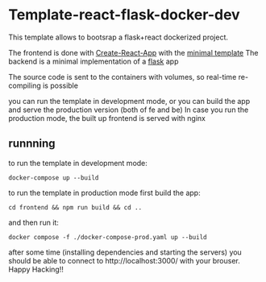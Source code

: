 # Template-react-flask-docker-dev
 
This template allows to bootsrap a flask+react dockerized project.

The frontend is done with [Create-React-App](https://create-react-app.dev/) with the [minimal template](https://www.npmjs.com/package/cra-template-minimal)
The backend is a minimal implementation of a [flask](https://flask.palletsprojects.com/en/2.2.x/) app

The source code is sent to the containers with volumes, so real-time re-compiling is possible

you can run the template in development mode, or you can build the app and serve the production version (both of fe and be)
In case you run the production mode, the built up frontend is served with nginx

## runnning

to run the template in development mode:
```
docker-compose up --build
```

to run the template in production mode first build the app:
```
cd frontend && npm run build && cd ..
```
and then run it:
```
docker compose -f ./docker-compose-prod.yaml up --build
```

after some time (installing dependencies and starting the servers) you should be able to connect to http://localhost:3000/ with your brouser.
Happy Hacking!!
